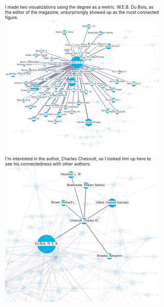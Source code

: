 I made two visualizations using the degree as a metric. 
W.E.B. Du Bois, as the editor of the magazine, unsurprisngly showed up as the most connected figure. 
![Alt text](https://github.com/yoonsuh3/dhnetwork/blob/main/image.png)
I'm interested in the author, Charles Chesnutt, so I looked him up here to see his connectedness with other authors: 
![Alt text](https://github.com/yoonsuh3/dhnetwork/blob/main/image-1.png)